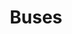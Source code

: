 ---
title: Buses
longTitle: 'Buses'
tags:
- gccommon
narrowerTerm:
- "[[Motor vehicles]]"
relatedTerm:
- "[[Public transit]]"
use:
- "[[Motorcoaches Motor buses Motor coaches]]"
---